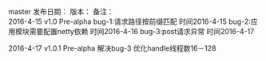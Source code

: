 master
发布日期：                   版本：                  备注：   
2016-4-15			  v1.0 Pre-alpha			   bug-1:请求路径按前缀匹配	         时间2016-4-15
                                                       bug-2:应用模块需要配置netty依赖  时间2016-4-16
													   bug-3:post请求异常                 时间2016-4-17


2016-4-17             v1.0.1 Pre-alpha           解决bug-3
 													   优化handle线程数16－128
													   
													   
													   
													   
													   
